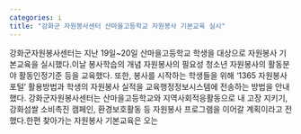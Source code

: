 ```yaml
---
categories: i
title: "강화군 자원봉사센터 산마을고등학교 자원봉사 기본교육 실시"
---
```

강화군자원봉사센터는 지난 19일~20일 산마을고등학교 학생을 대상으로 자원봉사 기본교육을 실시했다.이날 봉사학습의 개념 자원봉사의 필요성 청소년 자원봉사의 활동분야 활동인정기준 등을 교육했다. 또한, 봉사를 시작하는 학생들을 위해 ‘1365 자원봉사포털’ 활용방법과 학생의 자원봉사 실적을 교육행정정보시스템에 전송하는 방법을 안내했다. 강화군자원봉사센터는 산마을고등학교와 지역사회적응활동으로 내 고장 지키기, 강화섬쌀 소비촉진 캠페인, 환경보호활동 등 자원봉사 프로그램을 이어갈 계획이라고 전했다.한편 찾아가는 자원봉사 기본교육은 오는